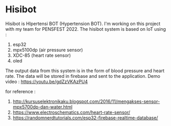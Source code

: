 # Hisibot
Hisibot is HIpertensi BOT (Hypertension BOT). I'm working on this project with my team for PENSFEST 2022.
The hisibot system is based on IoT using : 
1. esp32
2. mpx5100dp (air pressure sensor)
3. XDC-85 (heart rate sensor)
4. oled

The output data from this system is in the form of blood pressure and heart rate. 
The data will be stored in firebase and sent to the application. 
Demo video : https://youtu.be/gdZzVKAzPU4

for reference : 
1. http://kursuselektronikaku.blogspot.com/2016/11/mengakses-sensor-mpx5700dp-dan-water.html
2. https://www.electroschematics.com/heart-rate-sensor/
3. https://randomnerdtutorials.com/esp32-firebase-realtime-database/
